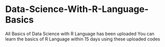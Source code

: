 # Data-Science-With-R-Language-Basics
All Basics of Data Science with R Language has been uploaded
You can learn the basics of R Language within 15 days using these uploaded codes 
